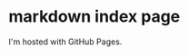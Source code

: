 <!DOCTYPE html>
<html>
<body>
<h1>markdown index page</h1>
<p>I'm hosted with GitHub Pages.</p>
</body>
</html>

